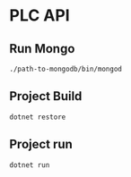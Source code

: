 # PLC API

## Run Mongo
```
./path-to-mongodb/bin/mongod
```

## Project Build
```
dotnet restore
```

## Project run
```
dotnet run
```

